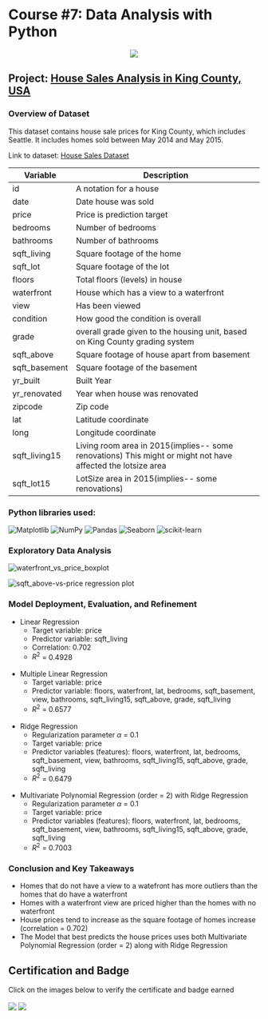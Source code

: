 # Course #7: Data Analysis with Python
<p align = "center">
    <img src = "https://github.com/collinbashore/IBM-Data-Science-Professional-Certification/blob/main/07%20-%20Data%20Analysis%20with%20Python/data-analysis-with-python.png">
</p>

## Project: [House Sales Analysis in King County, USA](https://github.com/collinbashore/IBM-Data-Science-Professional-Certification/blob/main/07%20-%20Data%20Analysis%20with%20Python/House_Sales_in_King_Count_USA.ipynb)
### Overview of Dataset
This dataset contains house sale prices for King County, which includes Seattle. It includes homes sold between May 2014 and May 2015.

Link to dataset: [House Sales Dataset](https://www.kaggle.com/datasets/harlfoxem/housesalesprediction?utm_id=NA-SkillsNetwork-wwwcourseraorg-SkillsNetworkCoursesIBMDeveloperSkillsNetworkDA0101ENSkillsNetwork20235326-2022-01-01)

| Variable      | Description                                                                                                 |
| ------------- | ----------------------------------------------------------------------------------------------------------- |
| id            | A notation for a house                                                                                      |
| date          | Date house was sold                                                                                         |
| price         | Price is prediction target                                                                                  |
| bedrooms      | Number of bedrooms                                                                                          |
| bathrooms     | Number of bathrooms                                                                                         |
| sqft_living   | Square footage of the home                                                                                  |
| sqft_lot      | Square footage of the lot                                                                                   |
| floors        | Total floors (levels) in house                                                                              |
| waterfront    | House which has a view to a waterfront                                                                      |
| view          | Has been viewed                                                                                             |
| condition     | How good the condition is overall                                                                           |
| grade         | overall grade given to the housing unit, based on King County grading system                                |
| sqft_above    | Square footage of house apart from basement                                                                 |
| sqft_basement | Square footage of the basement                                                                              |
| yr_built      | Built Year                                                                                                  |
| yr_renovated  | Year when house was renovated                                                                               |
| zipcode       | Zip code                                                                                                    |
| lat           | Latitude coordinate                                                                                         |
| long          | Longitude coordinate                                                                                        |
| sqft_living15 | Living room area in 2015(implies-- some renovations) This might or might not have affected the lotsize area |
| sqft_lot15    | LotSize area in 2015(implies-- some renovations)                                                            |

### Python libraries used:
![Matplotlib](https://img.shields.io/badge/DS-Matplotlib-%23ffffff.svg?style=flat&logo=Matplotlib&logoColor=black&color=008080)
![NumPy](https://img.shields.io/badge/DS-numpy-%23013243.svg?style=flat&logo=numpy&logoColor=white&color=008080)
![Pandas](https://img.shields.io/badge/DS-pandas-%23150458.svg?style=flat&logo=pandas&logoColor=white&color=008080)
![Seaborn](https://img.shields.io/badge/DS-Seaborn-%230C55A5.svg?style=flat&logo=seaborn&logoColor=%white&color=008080)
![scikit-learn](https://img.shields.io/badge/ML-scikit--learn-%23F7931E.svg?style=flat&logo=scikit-learn&logoColor=white&color=008080)

### Exploratory Data Analysis
![waterfront_vs_price_boxplot](https://github.com/collinbashore/IBM-Data-Science-Professional-Certification/blob/main/07%20-%20Data%20Analysis%20with%20Python/waterfront_vs_price_boxplot.JPG)

![sqft_above-vs-price regression plot](https://github.com/collinbashore/IBM-Data-Science-Professional-Certification/blob/main/07%20-%20Data%20Analysis%20with%20Python/sqft_above_vs_price_regression_plot.JPG)

### Model Deployment, Evaluation, and Refinement 
- Linear Regression
    - Target variable: price
    - Predictor variable: sqft_living
    - Correlation: 0.702
    - $R^{2}$ = 0.4928
    <br><br>
- Multiple Linear Regression
    - Target variable: price
    - Predictor variable: floors, waterfront, lat, bedrooms, sqft_basement, view, bathrooms,
           sqft_living15, sqft_above, grade, sqft_living
    - $R^{2}$ = 0.6577
    <br><br>
- Ridge Regression
    - Regularization parameter $\alpha$ = 0.1
    - Target variable: price
    - Predictor variables (features): floors, waterfront, lat, bedrooms, sqft_basement, view, bathrooms, sqft_living15, sqft_above, grade, sqft_living
    - $R^{2}$ = 0.6479
    <br><br>
- Multivariate Polynomial Regression (order = 2) with Ridge Regression
    - Regularization parameter $\alpha$ = 0.1
    - Target variable: price
    - Predictor variables (features): floors, waterfront, lat, bedrooms, sqft_basement, view, bathrooms, sqft_living15, sqft_above, grade, sqft_living
    - $R^{2}$ = 0.7003
    
### Conclusion and Key Takeaways
- Homes that do not have a view to a watefront has more outliers than the homes that do have a waterfront
- Homes with a waterfront view are priced higher than the homes with no waterfront
- House prices tend to increase as the square footage of homes increase (correlation = 0.702)
- The Model that best predicts the house prices uses both Multivariate Polynomial Regression (order = 2) along with Ridge Regression

## Certification and Badge
Click on the images below to verify the certificate and badge earned<br><br>
[![](https://github.com/collinbashore/IBM-Data-Science-Professional-Certification/blob/main/07%20-%20Data%20Analysis%20with%20Python/data-analysis-with-python.png)](https://www.credly.com/badges/b51edf29-a159-440a-8432-2471d8e393a6/public_url)
[![](https://github.com/collinbashore/IBM-Data-Science-Professional-Certification/blob/main/07%20-%20Data%20Analysis%20with%20Python/IBM%20Data%20Analysis%20with%20Python%20Coursera%20Certificate.jpg)](https://coursera.org/verify/PTJS65EZH5WK)
